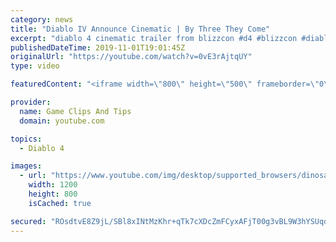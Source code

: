 ```yaml
---
category: news
title: "Diablo IV Announce Cinematic | By Three They Come"
excerpt: "diablo 4 cinematic trailer from blizzcon #d4 #blizzcon #diablo."
publishedDateTime: 2019-11-01T19:01:45Z
originalUrl: "https://youtube.com/watch?v=0vE3rAjtqUY"
type: video

featuredContent: "<iframe width=\"800\" height=\"500\" frameborder=\"0\" src=\"https://www.youtube.com/embed/0vE3rAjtqUY\" allow=\"accelerometer; autoplay; encrypted-media; gyroscope; picture-in-picture\" allowfullscreen></iframe>"

provider:
  name: Game Clips And Tips
  domain: youtube.com

topics:
  - Diablo 4

images:
  - url: "https://www.youtube.com/img/desktop/supported_browsers/dinosaur.png"
    width: 1200
    height: 800
    isCached: true

secured: "ROsdtvE8Z9jL/SBl8xINtMzKhr+qTk7cXDcZmFCyxAFjT00g3vBL9W3hYSUqdEml6SmAsoOt7SqbB0EwIA14eEUCHC7g1LlsQPa0MSJfJuLVPr0PmVbcbPYXiuSY0v+2z7nXFSVh36RRIlCcbxfHSKPy4REasXIjAkwx1XCLNAc8VDRNDajHEdIVvhWvYCcRUHLO/roHJVWwTSujVXPFm4DQ+2aA6zJkUHNffrVg5WEXwvnEAWFDlqCjJqvZE2SrKwCwO4RHpcwb2PSCjc8SLCuqr4XzZ2lljfrj2vFcmgQ+MEMIlj3GaEwv0VrG9uUhdjtOxGs3mLRynfFboGyQACtEF8vwXYXi1K/PYLrqTPTkwXJ4IyV/01YJytmBiJ53Ryne3JiG/hR34LkUqI9DwA==;RNevvgVBKP+bogVdER2lfw=="
---
```


